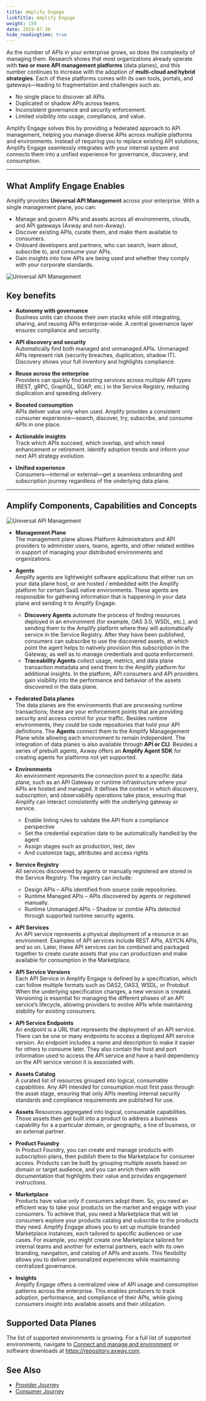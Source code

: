 ```yaml
---
title: Amplify Engage
linkTitle: Amplify Engage
weight: 150
date: 2019-07-30
hide_readingtime: true
---
```


As the number of APIs in your enterprise grows, so does the complexity of managing them. Research shows that most organizations already operate with **two or more API management platforms** (data planes), and this number continues to increase with the adoption of **multi-cloud and hybrid strategies**.
Each of these platforms comes with its own tools, portals, and gateways—leading to fragmentation and challenges such as:

* No single place to discover all APIs.
* Duplicated or shadow APIs across teams.
* Inconsistent governance and security enforcement.
* Limited visibility into usage, compliance, and value.
  
Amplify Engage solves this by providing a federated approach to API management, helping you manage diverse APIs across multiple platforms and environments. Instead of requiring you to replace existing API solutions, Amplify Engage seamlessly integrates with your internal system and connects them into a unified experience for governance, discovery, and consumption.

***

## What Amplify Engage Enables

Amplify provides **Universal API Management** across your enterprise. With a single management plane, you can:

* Manage and govern APIs and assets across all environments, clouds, and API gateways (Axway and non-Axway).
* Discover existing APIs, curate them, and make them available to consumers.
* Onboard developers and partners, who can search, learn about, subscribe to, and consume your APIs.
* Gain insights into how APIs are being used and whether they comply with your corporate standards.

![Universal API Management ](/Images/Overview/universal_api_management.png)

## Key benefits

* **Autonomy with governance**  
  Business units can choose their own stacks while still integrating, sharing, and reusing APIs enterprise-wide. A central governance layer ensures compliance and security.

* **API discovery and security**  
  Automatically find both managed and unmanaged APIs. Unmanaged APIs represent risk (security breaches, duplication, shadow IT). Discovery shows your full inventory and highlights compliance.

* **Reuse across the enterprise**  
  Providers can quickly find existing services across multiple API types (REST, gRPC, GraphQL, SOAP, etc.) in the Service Registry, reducing duplication and speeding delivery.

* **Boosted consumption**  
  APIs deliver value only when used. Amplify provides a consistent consumer experience—search, discover, try, subscribe, and consume APIs in one place.

* **Actionable insights**  
  Track which APIs succeed, which overlap, and which need enhancement or retirement. Identify adoption trends and inform your next API strategy evolution.

* **Unified experience**  
  Consumers—internal or external—get a seamless onboarding and subscription journey regardless of the underlying data plane.

***

## Amplify Components, Capabilities and Concepts

![Universal API Management ](/Images/Overview/amplify_platform_overview.png)

* **Management Plane**  
  The management plane allows Platform Administrators and API providers to administer users, teams, agents, and other related entities in support of managing your distributed environments and organizations.

* **Agents**  
  Amplify agents are lightweight software applications that either run on your data plane host, or are hosted / embedded with the Amplify platform for certain SaaS native environments. These agents are responsible for gathering information that is happening in your data plane and sending it to Amplify Engage:
  
    * **Discovery Agents** automate the process of finding resources deployed in an environment (for example, OAS 3.0, WSDL, etc.), and sending them to the Amplify platform where they will automatically service in the Service Registry. After they have been published, consumers can subscribe to use the discovered assets, at which point the agent helps to natively provision this subscription in the Gateway, as well as to manage credentials and quota enforcement.
    * **Traceability Agents** collect usage, metrics, and data plane transaction metadata and send them to the Amplify platform for additional insights. In the platform, API consumers and API providers gain visibility into the performance and behavior of the assets discovered in the data plane.

* **Federated Data planes**  
  The data planes are the environments that are processing runtime transactions; these are your enforcement points that are providing security and access control for your traffic. Besides runtime environments, they could be code repositories that hold your API definitions. The **Agents** connect them to the Amplify Managegement Plane while allowing each environment to remain independent. The integration of data planes is also available through **API or CLI**. Besides a series of prebuilt agents, Axway offers an **Amplify Agent SDK** for creating agents for platforms not yet supported.

* **Environments**  
  An environment represents the connection point to a specific data plane, such as an API Gateway or runtime infrastructure where your APIs are hosted and managed. It defines the context in which discovery, subscription, and observability operations take place, ensuring that Amplify can interact consistently with the underlying gateway or service.

    * Enable linting rules to validate the API from a compliance perspective
    * Set the credential expiration date to be automatically handled by the agent
    * Assign stages such as production, test, dev
    * And customize tags, attributes and access rights

* **Service Registry**  
  All services discovered by agents or manually registered are stored in the Service Registry. The registry can include:

    * Design APIs – APIs identified from source code repositories.
    * Runtime Managed APIs – APIs discovered by agents or registered manually.
    * Runtime Unmanaged APIs – Shadow or zombie APIs detected through supported runtime security agents.​

* **API Services**  
An API service represents a physical deployment of a resource in an environment. Examples of API services include REST APIs, ASYCN APIs, and so on. Later, these API services can be combined and packaged together to create curate assets that you can productizen and make available for consumption in the Marketplace.

* **API Service Versions**  
Each API Service in Amplify Engage is defined by a specification, which can follow multiple formats such as OAS2, OAS3, WSDL, or Protobuf. When the underlying specification changes, a new version is created. Versioning is essential for managing the different phases of an API service’s lifecycle, allowing providers to evolve APIs while maintaining stability for existing consumers.

* **API Service Endpoints**  
An endpoint is a URL that represents the deployment of an API service. There can be one or many endpoints to access a deployed API service version. An endpoint includes a name and description to make it easier for others to consume later. They also contain the host and port information used to access the API service and have a hard dependency on the API service version it is associated with.

* **Assets Catalog**  
  A curated list of resources grouped into logical, consumable capabilities. Any API intended for consumption must first pass through the asset stage, ensuring that only APIs meeting internal security standards and compliance requirements are published for use.

* **Assets**
  Resources aggregated into logical, consumable capabilities. Those assets then get built into a product to address a business capability for a a particular domain, or geography, a line of business, or an external partner.
  
* **Product Foundry**  
  In Product Foundry, you can create and manage products with subscription plans, then publish them to the Marketplace for consumer access. Products can be built by grouping multiple assets based on domain or target audience, and you can enrich them with documentation that highlights their value and provides engagement instructions.
  
* **Marketplace**  
  Products have value only if consumers adopt them. So, you need an efficient way to take your products on the market and engage with your consumers. To achieve that, you need a Marketplace that will let consumers explore your products catalog and subscribe to the products they need. Amplify Engage allows you to set up multiple branded Marketplace instances, each tailored to specific audiences or use cases. For example, you might create one Marketplace tailored for internal teams and another for external partners, each with its own branding, navigation, and catalog of APIs and assets. This flexibility allows you to deliver personalized experiences while maintaining centralized governance.
  
* **Insights**  
  Amplify Engage offers a centralized view of API usage and consumption patterns across the enterprise. This enables producers to track adoption, performance, and compliance of their APIs, while giving consumers insight into available assets and their utilization.

## Supported Data Planes

The list of supported environments is growing. For a full list of supported environments, navigate to  [Connect and manage and environment]([https:/platform.axway.com/](https://docs.axway.com/bundle/amplify-central/page/docs/connect_manage_environ/index.html)) or software downloads at <https://repository.axway.com>.

## See Also

* [Provider Journey](https://docs.axway.com/bundle/amplify-central/page/docs/overview/provider_journey/index.html)
* [Consumer Journey](https://docs.axway.com/bundle/amplify-central/page/docs/overview/consumer_journey/index.html)
